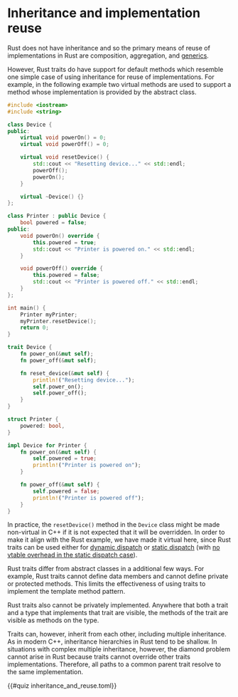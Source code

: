 # Inheritance and implementation reuse

Rust does not have inheritance and so the primary means of reuse of
implementations in Rust are composition, aggregation, and
[generics](./idioms/data_modeling/templates.md).

However, Rust traits do have support for default methods which resemble one
simple case of using inheritance for reuse of implementations. For example, in
the following example two virtual methods are used to support a method whose
implementation is provided by the abstract class.

<div class="comparison">

```cpp
#include <iostream>
#include <string>

class Device {
public:
    virtual void powerOn() = 0;
    virtual void powerOff() = 0;

    virtual void resetDevice() {
        std::cout << "Resetting device..." << std::endl;
        powerOff();
        powerOn();
    }

    virtual ~Device() {}
};

class Printer : public Device {
    bool powered = false;
public:
    void powerOn() override {
        this.powered = true;
        std::cout << "Printer is powered on." << std::endl;
    }

    void powerOff() override {
        this.powered = false;
        std::cout << "Printer is powered off." << std::endl;
    }
};

int main() {
    Printer myPrinter;
    myPrinter.resetDevice();
    return 0;
}
```

```rust
trait Device {
    fn power_on(&mut self);
    fn power_off(&mut self);

    fn reset_device(&mut self) {
        println!("Resetting device...");
        self.power_on();
        self.power_off();
    }
}

struct Printer {
    powered: bool,
}

impl Device for Printer {
    fn power_on(&mut self) {
        self.powered = true;
        println!("Printer is powered on");
    }

    fn power_off(&mut self) {
        self.powered = false;
        println!("Printer is powered off");
    }
}
```

</div>

In practice, the `resetDevice()` method in the `Device` class might be made
non-virtual in C++ if it is not expected that it will be overridden. In order to
make it align with the Rust example, we have made it virtual here, since Rust
traits can be used either for [dynamic
dispatch](./idioms/data_modeling/abstract_classes.md) or [static
dispatch](/idioms/data_modeling/concepts.md) (with [no vtable overhead in the
static dispatch
case](./idioms/data_modeling/abstract_classes.md#vtables-and-rust-trait-object-types)).

Rust traits differ from abstract classes in a additional few ways. For example,
Rust traits cannot define data members and cannot define private or protected
methods. This limits the effectiveness of using traits to implement the template
method pattern.

Rust traits also cannot be privately implemented. Anywhere that both a trait
and a type that implements that trait are visible, the methods of the trait are
visible as methods on the type.

Traits can, however, inherit from each other, including multiple inheritance. As
in modern C++, inheritance hierarchies in Rust tend to be shallow. In situations
with complex multiple inheritance, however, the diamond problem cannot arise in
Rust because traits cannot override other traits implementations. Therefore, all
paths to a common parent trait resolve to the same implementation.

{{#quiz inheritance_and_reuse.toml}}
